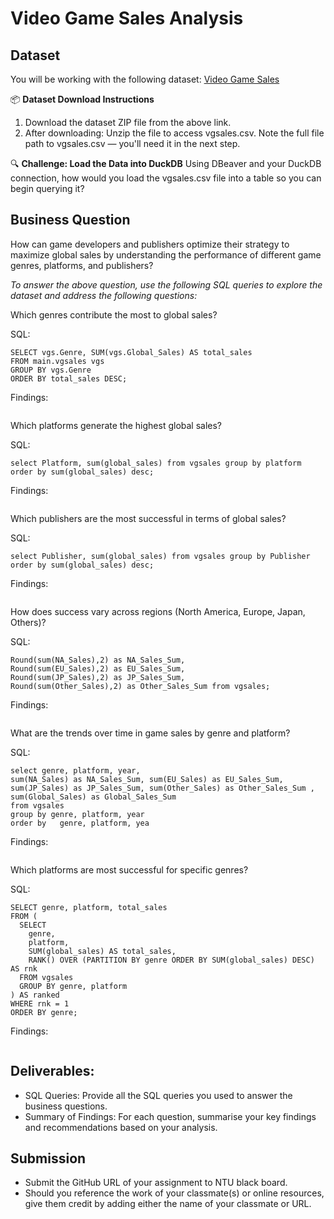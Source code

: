 # Video Game Sales Analysis

## Dataset

You will be working with the following dataset: [Video Game Sales](https://www.kaggle.com/datasets/gregorut/videogamesales?resource=download)

📦 **Dataset Download Instructions**
1. Download the dataset ZIP file from the above link.
2. After downloading: Unzip the file to access vgsales.csv. Note the full file path to vgsales.csv — you'll need it in the next step.

🔍 **Challenge: Load the Data into DuckDB**
Using DBeaver and your DuckDB connection, how would you load the vgsales.csv file into a table so you can begin querying it?

## Business Question
How can game developers and publishers optimize their strategy to maximize global sales by understanding the performance of different game genres, platforms, and publishers?

*To answer the above question, use the following SQL queries to explore the dataset and address the following questions:*

Which genres contribute the most to global sales?

SQL:
```
SELECT vgs.Genre, SUM(vgs.Global_Sales) AS total_sales  
FROM main.vgsales vgs
GROUP BY vgs.Genre
ORDER BY total_sales DESC;

```
Findings:
```

```
Which platforms generate the highest global sales?

SQL:
```
select Platform, sum(global_sales) from vgsales group by platform order by sum(global_sales) desc;

```
Findings:
```

```
Which publishers are the most successful in terms of global sales?

SQL:
```
select Publisher, sum(global_sales) from vgsales group by Publisher order by sum(global_sales) desc;
```
Findings:
```findings

```
How does success vary across regions (North America, Europe, Japan, Others)?

SQL:
```select  
Round(sum(NA_Sales),2) as NA_Sales_Sum, 
Round(sum(EU_Sales),2) as EU_Sales_Sum, 
Round(sum(JP_Sales),2) as JP_Sales_Sum, 
Round(sum(Other_Sales),2) as Other_Sales_Sum from vgsales;

```
Findings:
```findings

```
What are the trends over time in game sales by genre and platform?

SQL:
```
select genre, platform, year, 
sum(NA_Sales) as NA_Sales_Sum, sum(EU_Sales) as EU_Sales_Sum, sum(JP_Sales) as JP_Sales_Sum, sum(Other_Sales) as Other_Sales_Sum , sum(Global_Sales) as Global_Sales_Sum 
from vgsales 
group by genre, platform, year
order by   genre, platform, yea

```
Findings:
```findings

```
Which platforms are most successful for specific genres?

SQL:
```
SELECT genre, platform, total_sales
FROM (
  SELECT 
    genre,
    platform,
    SUM(global_sales) AS total_sales,
    RANK() OVER (PARTITION BY genre ORDER BY SUM(global_sales) DESC) AS rnk
  FROM vgsales
  GROUP BY genre, platform
) AS ranked
WHERE rnk = 1
ORDER BY genre;

```
Findings:
```findings

```
## Deliverables:
- SQL Queries: Provide all the SQL queries you used to answer the business questions.
- Summary of Findings: For each question, summarise your key findings and recommendations based on your analysis.

## Submission

- Submit the GitHub URL of your assignment to NTU black board.
- Should you reference the work of your classmate(s) or online resources, give them credit by adding either the name of your classmate or URL.
